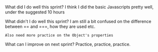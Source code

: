 What did I do well this sprint?
    I think I did the basic Javascripts pretty well, under the suggested 10 hours

 What didn't I do well this sprint?
    I am still a bit confused on the difference between == and ===, how they are used etc.

    Also need more practice on the Object's properties

 What can I improve on next sprint?
    Practice, practice, practice.